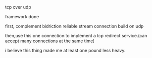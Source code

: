 tcp over udp

framework done

first, complement bidriction reliable stream connection build on udp

then,use this one connection to implement a tcp redirect service.(can accept many connections at the same time)

i believe this thing made me at least one pound less heavy.
